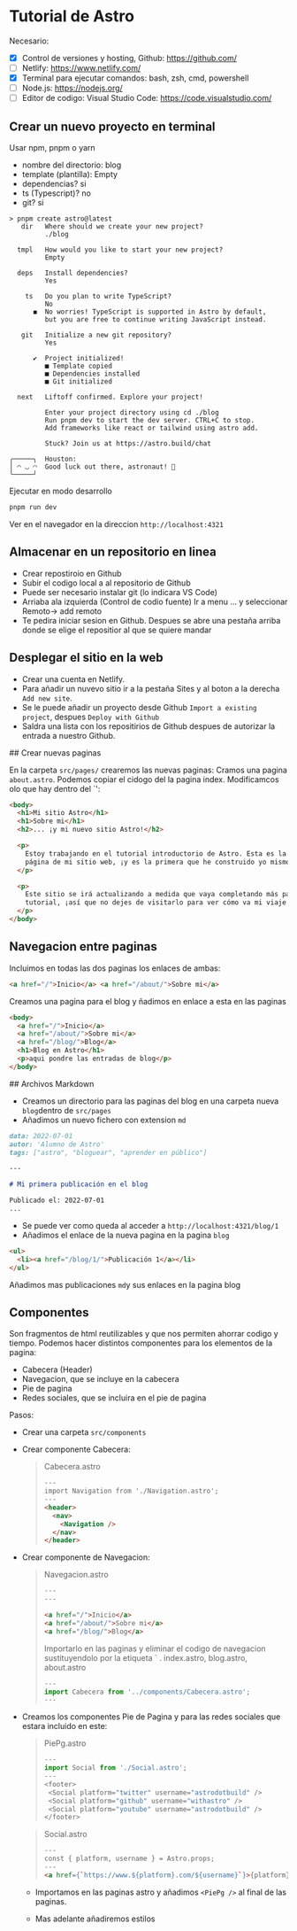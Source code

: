 # Tutorial de Astro

Necesario:

- [x] Control de versiones y hosting, Github: https://github.com/
- [ ] Netlify: https://www.netlify.com/
- [x] Terminal para ejecutar comandos: bash, zsh, cmd, powershell
- [ ] Node.js: https://nodejs.org/
- [ ] Editor de codigo: Visual Studio Code: https://code.visualstudio.com/

## Crear un nuevo proyecto en terminal

Usar npm, pnpm o yarn

- nombre del directorio: blog
- template (plantilla): Empty
- dependencias? si
- ts (Typescript)? no
- git? si

```shell
> pnpm create astro@latest
   dir   Where should we create your new project?
         ./blog

  tmpl   How would you like to start your new project?
         Empty

  deps   Install dependencies?
         Yes

    ts   Do you plan to write TypeScript?
         No
      ◼  No worries! TypeScript is supported in Astro by default,
         but you are free to continue writing JavaScript instead.

   git   Initialize a new git repository?
         Yes

      ✔  Project initialized!
         ■ Template copied
         ■ Dependencies installed
         ■ Git initialized

  next   Liftoff confirmed. Explore your project!

         Enter your project directory using cd ./blog
         Run pnpm dev to start the dev server. CTRL+C to stop.
         Add frameworks like react or tailwind using astro add.

         Stuck? Join us at https://astro.build/chat

╭─────╮  Houston:
│ ◠ ◡ ◠  Good luck out there, astronaut! 🚀
╰─────╯
```

Ejecutar en modo desarrollo

```sh
pnpm run dev
```

Ver en el navegador en la direccion `http://localhost:4321`

## Almacenar en un repositorio en linea

- Crear repostiroio en Github
- Subir el codigo local a al repositorio de Github
- Puede ser necesario instalar git (lo indicara VS Code)
- Arriaba ala izquierda (Control de codio fuente) Ir a menu ... y seleccionar Remoto-> add remoto
- Te pedira iniciar sesion en Github. Despues se abre una pestaña arriba donde se elige el repositior al que se quiere mandar

## Desplegar el sitio en la web

- Crear una cuenta en Netlify.
- Para añadir un nuvevo sitio ir a la pestaña Sites y al boton a la derecha `Add new site`.
- Se le puede añadir un proyecto desde Github `Import a existing project`, despues `Deploy with Github`
- Saldra una lista con los repositirios de Github despues de autorizar la entrada a nuestro Github.

## Crear nuevas paginas

En la carpeta `src/pages/` crearemos las nuevas paginas:
Cramos una pagina `about.astro`. Podemos copiar el cidogo del la pagina index. Modificamcos olo que hay dentro del `<body>':

```html
<body>
  <h1>Mi sitio Astro</h1>
  <h1>Sobre mi</h1>
  <h2>... ¡y mi nuevo sitio Astro!</h2>

  <p>
    Estoy trabajando en el tutorial introductorio de Astro. Esta es la segunda
    página de mi sitio web, ¡y es la primera que he construido yo mismo!
  </p>

  <p>
    Este sitio se irá actualizando a medida que vaya completando más partes del
    tutorial, ¡así que no dejes de visitarlo para ver cómo va mi viaje!
  </p>
</body>
```

## Navegacion entre paginas

Incluimos en todas las dos paginas los enlaces de ambas:

```html
<a href="/">Inicio</a> <a href="/about/">Sobre mi</a>
```

Creamos una pagina para el blog y ñadimos en enlace a esta en las paginas

```html
<body>
  <a href="/">Inicio</a>
  <a href="/about/">Sobre mi</a>
  <a href="/blog/">Blog</a>
  <h1>Blog en Astro</h1>
  <p>aqui pondre las entradas de blog</p>
</body>
```

## Archivos Markdown

- Creamos un directorio para las paginas del blog en una carpeta nueva `blog`dentro de `src/pages`
- Añadimos un nuevo fichero con extension `md`

```md
data: 2022-07-01
autor: 'Alumno de Astro'
tags: ["astro", "bloguear", "aprender en público"]

---

# Mi primera publicación en el blog

Publicado el: 2022-07-01
...
```

- Se puede ver como queda al acceder a `http://localhost:4321/blog/1`
- Añadimos el enlace de la nueva pagina en la pagina `blog`

```html
<ul>
  <li><a href="/blog/1/">Publicación 1</a></li>
</ul>
```

Añadimos mas publicaciones `md`y sus enlaces en la pagina blog

## Componentes

Son fragmentos de html reutilizables y que nos permiten ahorrar codigo y tiempo.
Podemos hacer distintos componentes para los elementos de la pagina:

- Cabecera (Header)
- Navegacion, que  se incluye en la cabecera
- Pie de pagina
- Redes sociales, que se incluira en el pie de pagina

Pasos:

- Crear una carpeta `src/components`
- Crear componente Cabecera:
  > Cabecera.astro
  > ```html
  > ---
  > import Navigation from './Navigation.astro';
  > ---
  > <header>
  >   <nav>
  >     <Navigation />
  >   </nav>
  > </header>
  > ```

- Crear componente de Navegacion:
  > Navegacion.astro
  >
  > ```html
  > ---
  > ---
  >
  > <a href="/">Inicio</a>
  > <a href="/about/">Sobre mi</a>
  > <a href="/blog/">Blog</a>
  > ```
  >
  > Importarlo en las paginas y eliminar el codigo de navegacion sustituyendolo por la etiqueta `<Cabecera /> .
  > index.astro, blog.astro, about.astro
  >
  > ```js
  > ---
  > import Cabecera from '../components/Cabecera.astro';
  > ---
  > ```
- Creamos los componentes Pie de Pagina y para las redes sociales que estara incluido en este:
  > PiePg.astro
  >```javascript
  >---
  >import Social from './Social.astro';
  >---
  ><footer>
  >  <Social platform="twitter" username="astrodotbuild" />
  >  <Social platform="github" username="withastro" />
  >  <Social platform="youtube" username="astrodotbuild" />
  ></footer>
  >```

  > Social.astro
  > ```html
  > ---
  > const { platform, username } = Astro.props;
  > ---
  > <a href={`https://www.${platform}.com/${username}`}>{platform}</a>
  > ```

  - Importamos en las paginas astro y añadimos `<PiePg />` al final de las paginas.

  - Mas adelante añadiremos estilos